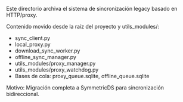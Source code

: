 Este directorio archiva el sistema de sincronización legacy basado en HTTP/proxy.

Contenido movido desde la raíz del proyecto y utils_modules/:
- sync_client.py
- local_proxy.py
- download_sync_worker.py
- offline_sync_manager.py
- utils_modules/proxy_manager.py
- utils_modules/proxy_watchdog.py
- Bases de cola: proxy_queue.sqlite, offline_queue.sqlite

Motivo: Migración completa a SymmetricDS para sincronización bidireccional.